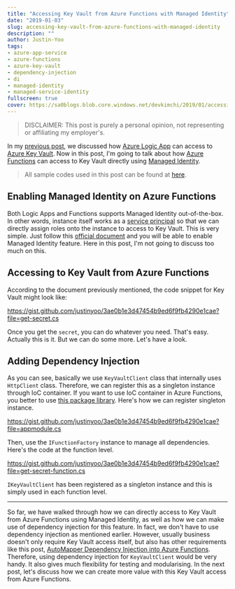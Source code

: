 ```yaml
---
title: "Accessing Key Vault from Azure Functions with Managed Identity"
date: "2019-01-03"
slug: accessing-key-vault-from-azure-functions-with-managed-identity
description: ""
author: Justin-Yoo
tags:
- azure-app-service
- azure-functions
- azure-key-vault
- dependency-injection
- di
- managed-identity
- managed-service-identity
fullscreen: true
cover: https://sa0blogs.blob.core.windows.net/devkimchi/2019/01/accessing-key-vault-from-azure-functions-with-managed-identity-00.png
---
```


> DISCLAIMER: This post is purely a personal opinion, not representing or affiliating my employer's.

In my [previous post](https://devkimchi.com/2018/10/24/accessing-key-vault-from-logic-apps-with-managed-identity/), we discussed how [Azure Logic App](https://azure.microsoft.com/en-us/services/logic-apps/) can access to [Azure Key Vault](https://azure.microsoft.com/en-us/services/key-vault/). Now in this post, I'm going to talk about how [Azure Functions](https://azure.microsoft.com/en-us/services/functions/) can access to Key Vault directly using [Managed Identity](https://docs.microsoft.com/en-us/azure/active-directory/managed-identities-azure-resources/overview).

> All sample codes used in this post can be found at [here](https://github.com/aliencube/Key-Vault-Connector-for-Logic-Apps).

## Enabling Managed Identity on Azure Functions

Both Logic Apps and Functions supports Managed Identity out-of-the-box. In other words, instance itself works as a [service principal](https://docs.microsoft.com/en-us/azure/active-directory/develop/app-objects-and-service-principals) so that we can directly assign roles onto the instance to access to Key Vault. This is very simple. Just follow this [official document](https://docs.microsoft.com/en-us/azure/app-service/overview-managed-identity) and you will be able to enable Managed Identity feature. Here in this post, I'm not going to discuss too much on this.

## Accessing to Key Vault from Azure Functions

According to the document previously mentioned, the code snippet for Key Vault might look like:

https://gist.github.com/justinyoo/3ae0b1e3d47454b9ed6f9fb4290e1cae?file=get-secret.cs

Once you get the `secret`, you can do whatever you need. That's easy. Actually this is it. But we can do some more. Let's have a look.

## Adding Dependency Injection

As you can see, basically we use `KeyVaultClient` class that internally uses `HttpClient` class. Therefore, we can register this as a singleton instance through IoC container. If you want to use IoC container in Azure Functions, you better to use [this package library](https://www.nuget.org/packages/Aliencube.AzureFunctions.Extensions.DependencyInjection/). Here's how we can register singleton instance.

https://gist.github.com/justinyoo/3ae0b1e3d47454b9ed6f9fb4290e1cae?file=appmodule.cs

Then, use the `IFunctionFactory` instance to manage all dependencies. Here's the code at the function level.

https://gist.github.com/justinyoo/3ae0b1e3d47454b9ed6f9fb4290e1cae?file=get-secret-function.cs

`IKeyVaultClient` has been registered as a singleton instance and this is simply used in each function level.

* * *

So far, we have walked through how we can directly access to Key Vault from Azure Functions using Managed Identity, as well as how we can make use of dependency injection for this feature. In fact, we don't have to use dependency injection as mentioned earlier. However, usually business doesn't only require Key Vault access itself, but also has other requirements like this post, [AutoMapper Dependency Injection into Azure Functions](https://devkimchi.com/2019/01/02/automapper-di-into-azure-functions/). Therefore, using dependency injection for `KeyVaultClient` would be very handy. It also gives much flexibility for testing and modularising. In the next post, let's discuss how we can create more value with this Key Vault access from Azure Functions.
